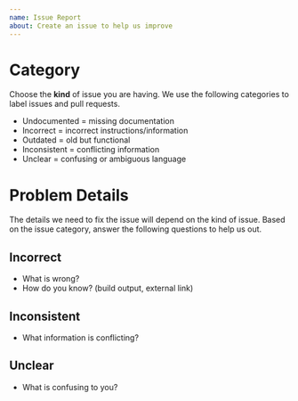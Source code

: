 ```yaml
---
name: Issue Report
about: Create an issue to help us improve
---
```


# Category
Choose the **kind** of issue you are having. We use the following categories to label issues and pull requests.

- Undocumented = missing documentation
- Incorrect = incorrect instructions/information
- Outdated = old but functional
- Inconsistent = conflicting information
- Unclear = confusing or ambiguous language

# Problem Details
The details we need to fix the issue will depend on the kind of issue. Based on the issue category, answer the following questions to help us out.

## Incorrect
- What is wrong?
- How do you know? (build output, external link)

## Inconsistent
- What information is conflicting?

## Unclear
- What is confusing to you?
